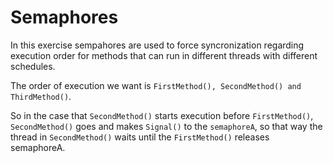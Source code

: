 ﻿# Semaphores

In this exercise sempahores are used to force syncronization regarding execution order for methods that can run in different 
threads with different schedules. <br>

The order of execution we want is `FirstMethod(), SecondMethod() and ThirdMethod()`.

So in the case that `SecondMethod()` starts execution before `FirstMethod()`, `SecondMethod()` 
goes and makes `Signal()` to the `semaphoreA`, so that way the thread in `SecondMethod()` waits until the `FirstMethod()` releases semaphoreA.
